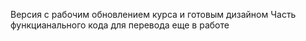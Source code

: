 Версия с рабочим обновлением курса и готовым дизайном
Часть функцианального кода для перевода еще в работе
